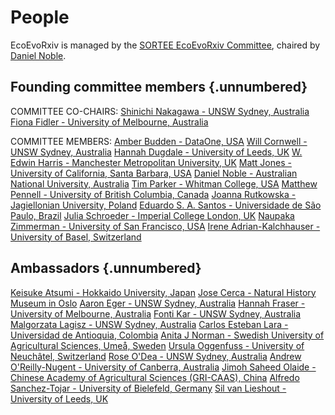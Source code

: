 # People

EcoEvoRxiv is managed by the [SORTEE EcoEvoRxiv Committee](https://www.sortee.org/people/#ecoevorxiv-committee), chaired by [Daniel Noble](http://nobledan.com/).

## Founding committee members {.unnumbered}

COMMITTEE CO-CHAIRS:
[Shinichi Nakagawa - UNSW Sydney, Australia](http://www.i-deel.org/shinichi-nakagawa.html)
[Fiona Fidler - University of Melbourne, Australia](https://fionaresearch.wordpress.com/about/)

COMMITTEE MEMBERS:
[Amber Budden - DataOne, USA](https://www.dataone.org/organization/executive-team/amber-budden)
[Will Cornwell - UNSW Sydney, Australia](http://willcornwell.org/)
[Hannah Dugdale - University of Leeds, UK](https://hannahdugdale.wordpress.com/)
[W. Edwin Harris - Manchester Metropolitan University, UK](https://www2.mmu.ac.uk/sste/staff/profile/index.php?id=2420)
[Matt Jones - University of California, Santa Barbara, USA](https://www.nceas.ucsb.edu/content/matt-jones-director-informatics-research-and-development)
[Daniel Noble - Australian National University, Australia](http://nobledan.com/)
[Tim Parker - Whitman College, USA](http://people.whitman.edu/~parkerth/)
[Matthew Pennell - University of British Columbia, Canada](https://biodiversity.ubc.ca/people/faculty/matthew-pennell)
[Joanna Rutkowska - Jagiellonian University, Poland](http://149.156.165.8/rutkowska/index_e.htm)
[Eduardo S. A. Santos - Universidade de São Paulo, Brazil](http://www.eduardosantos-lab.weebly.com/)
[Julia Schroeder - Imperial College London, UK](https://www.imperial.ac.uk/people/julia.schroeder)
[Naupaka Zimmerman - University of San Francisco, USA](http://naupaka.net/)
[Irene Adrian-Kalchhauser - University of Basel, Switzerland](https://mgu.unibas.ch/en/team/irene-adrian-kalchhauser/)


## Ambassadors {.unnumbered}

[Keisuke Atsumi - Hokkaido University, Japan](https://ugui-guigui.wixsite.com/ugui-guigui)
[Jose Cerca - Natural History Museum in Oslo](http://jcerca.org/)
[Aaron Eger - UNSW Sydney, Australia](http://aaroneger.weebly.com)
[Hannah Fraser  - University of Melbourne, Australia](https://hsfraser.wordpress.com/)
[Fonti Kar - UNSW Sydney, Australia](https://fontikar.wordpress.com/)
[Malgorzata Lagisz - UNSW Sydney, Australia](www.mlagisz.weebly.com)
[Carlos Esteban Lara - Universidad de Antioquia, Colombia](https://scholar.google.co.nz/citations?user=NmWyTbwAAAAJ&hl=en)
[Anita J Norman - Swedish University of Agricultural Sciences, Umeå, Sweden](http://anitajnorman.weebly.com)
[Ursula Oggenfuss - University of Neuchâtel, Switzerland](https://www.unine.ch/biologie/en/home/collaborateurs/laboratoire-de-genetique-evoluti/ursula-oggenfuss.html)
[Rose O'Dea - UNSW Sydney, Australia](https://www.roseodea.com/)
[Andrew O'Reilly-Nugent - University of Canberra, Australia](http://aornugent.github.io)
[Jimoh Saheed Olaide - Chinese Academy of Agricultural Sciences (GRI-CAAS), China](jimoh_curriculum_vitae.pdf)
[Alfredo Sanchez-Tojar - University of Bielefeld, Germany](https://scholar.google.co.uk/citations?hl=en&user=Sh-Rjq8AAAAJ&view_op=list_works)
[Sil van Lieshout - University of Leeds, UK](https://biologicalsciences.leeds.ac.uk/biological-sciences/pgr/901/sil-van-lieshout)
